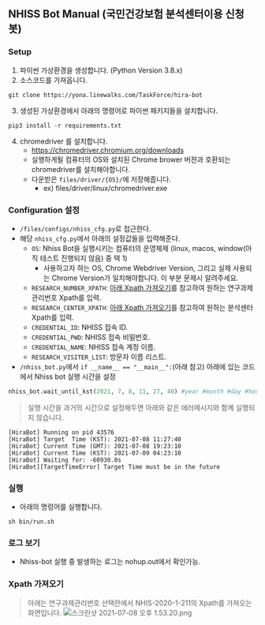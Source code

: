 ## NHISS Bot Manual (국민건강보험 분석센터이용 신청 봇)

### Setup

1. 파이썬 가상환경을 생성합니다. (Python Version 3.8.x)
2. 소스코드를 가져옵니다.
```
git clone https://yona.linewalks.com/TaskForce/hira-bot
```
3. 생성된 가상환경에서 아래의 명령어로 파이썬 패키지들을 설치합니다.
```
pip3 install -r requirements.txt
```
4. chromedriver 를 설치합니다.
    - https://chromedriver.chromium.org/downloads
    - 실행하게될 컴퓨터의 OS와 설치된 Chrome brower 버젼과 호환되는 chromedriver를 설치해야합니다.
    - 다운받은 `files/driver/{OS}/`에 저장해줍니다.
        - ex) files/driver/linux/chromedriver.exe

### Configuration 설정
- `/files/configs/nhiss_cfg.py`로 접근한다.
- 해당 `nhiss_cfg.py`에서 아래의 설정값들을 입력해준다.
    - `OS`: Nhiss Bot을 실행시키는 컴퓨터의 운영체제 (linux, macos, window(아직 테스트 진행되지 않음) 중 택 1)
        - 사용하고자 하는 OS, Chrome Webdriver Version, 그리고 실제 사용되는 Chrome Version가 일치해야합니다. 이 부분 문제시 알려주세요.
    - `RESEARCH_NUMBER_XPATH`: [아래 Xpath 가져오기](https://yona.linewalks.com/TaskForce/hira-bot/issue/5#yb-header-xpath-%EA%B0%80%EC%A0%B8%EC%98%A4%EA%B8%B0)를 참고하여 원하는 연구과제관리번호 Xpath를 입력.
    - `RESEARCH_CENTER_XPATH`: [아래 Xpath 가져오기](https://yona.linewalks.com/TaskForce/hira-bot/issue/5#yb-header-xpath-%EA%B0%80%EC%A0%B8%EC%98%A4%EA%B8%B0)를 참고하여 원하는 분석센터 Xpath를 입력.
    - `CREDENTIAL_ID`: NHISS 접속 ID.
    - `CREDENTIAL_PWD`: NHISS 접속 비밀번호.
    - `CREDENTIAL_NAME`: NHISS 접속 계정 이름.
    - `RESEARCH_VISITER_LIST`: 방문자 이름 리스트.
- `/nhiss_bot.py`에서 `if __name__ == "__main__":`(아래 참고) 아래에 있는 코드에서 Nhiss bot 실행 시간을 설정
```python
nhiss_bot.wait_until_kst(2021, 7, 8, 11, 27, 40) #year #month #day #hour #minute #second
```
> 실행 시간을 과거의 시간으로 설정해두면 아래와 같은 에러메시지와 함께 실행되지 않습니다.
```
[HiraBot] Running on pid 43576
[HiraBot] Target  Time (KST): 2021-07-08 11:27:40             
[HiraBot] Current Time (GMT): 2021-07-08 19:23:10
[HiraBot] Current Time (KST): 2021-07-09 04:23:10
[HiraBot] Waiting for: -60930.0s                      
[HiraBot][TargetTimeError] Target Time must be in the future
```
### 실행
- 아래의 명렁어를 실행합니다.
```shell
sh bin/run.sh
```


### 로그 보기
- Nhiss-bot 실행 중 발생하는 로그는 nohup.out에서 확인가능.

### Xpath 가져오기
> 아래는 연구과제관리번호 선택란에서 NHIS-2020-1-211의 Xpath를 가져오는 화면입니다.
![스크린샷 2021-07-08 오후 1.53.20.png](/files/8316) 
